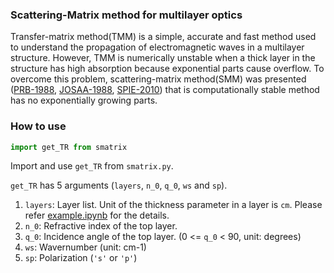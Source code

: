 ### Scattering-Matrix method for multilayer optics
Transfer-matrix method(TMM) is a simple, accurate and fast method used to understand the propagation of electromagnetic waves in a multilayer structure. However, TMM is numerically unstable when a thick layer in the structure has high absorption because exponential parts cause overflow. To overcome this problem, scattering-matrix method(SMM) was presented ([PRB-1988](https://journals.aps.org/prb/abstract/10.1103/PhysRevB.38.9945), [JOSAA-1988](https://www.osapublishing.org/josaa/abstract.cfm?uri=josaa-5-11-1863), [SPIE-2010](https://spie.org/Publications/Proceedings/Paper/10.1117/12.862566?SSO=1)) that is computationally stable method has no exponentially growing parts.

### How to use
```python
import get_TR from smatrix
```
Import and use `get_TR` from `smatrix.py`. 

`get_TR` has 5 arguments (`layers`, `n_0`, `q_0`, `ws` and `sp`).

1. `layers`: Layer list. Unit of the thickness parameter in a layer is `cm`. 
   Please refer [example.ipynb](https://github.com/phykn/smatrix/blob/main/example.ipynb) for the details.
2. `n_0`: Refractive index of the top layer.
3. `q_0`: Incidence angle of the top layer. (0 <= `q_0` < 90, unit: degrees)
4. `ws`: Wavernumber (unit: cm-1)
5. `sp`: Polarization (`'s'` or `'p'`) 
